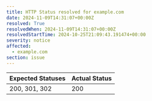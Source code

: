 ```yaml
---
title: HTTP Status resolved for example.com
date: 2024-11-09T14:31:07+00:00Z
resolved: True
resolvedWhen: 2024-11-09T14:31:07+00:00Z
resolvedStartTime: 2024-10-25T21:09:43.191474+00:00
severity: notice
affected:
  - example.com
section: issue
---
```


| Expected Statuses | Actual Status  |
|-------------------|----------------|
| 200, 301, 302 | 200 |
